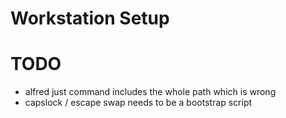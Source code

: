 Workstation Setup
===

# TODO

 - alfred just command includes the whole path which is wrong
 - capslock / escape swap needs to be a bootstrap script
